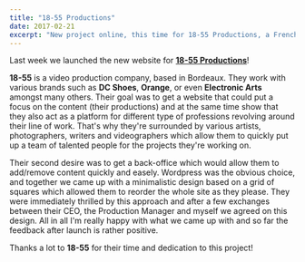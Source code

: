 ```yaml
---
title: "18-55 Productions"
date: 2017-02-21
excerpt: "New project online, this time for 18-55 Productions, a French video production company."
---
```

Last week we launched the new website for **[18-55 Productions](http://18-55.fr)**!

**18-55** is a video production company, based in Bordeaux. They work with various brands such as **DC Shoes**, **Orange**, or even **Electronic Arts** amongst many others. Their goal was to get a website that could put a focus on the content (their productions) and at the same time show that they also act as a platform for different type of professions revolving around their line of work. That's why they're surrounded by various artists, photographers, writers and videographers which allow them to quickly put up a team of talented people for the projects they're working on.

Their second desire was to get a back-office which would allow them to add/remove content quickly and easely. Wordpress was the obvious choice, and together we came up with a minimalistic design based on a grid of squares which allowed them to reorder the whole site as they please. They were immediately thrilled by this approach and after a few exchanges between their CEO, the Production Manager and myself we agreed on this design. All in all I'm really happy with what we came up with and so far the feedback after launch is rather positive.

Thanks a lot to **18-55** for their time and dedication to this project!
